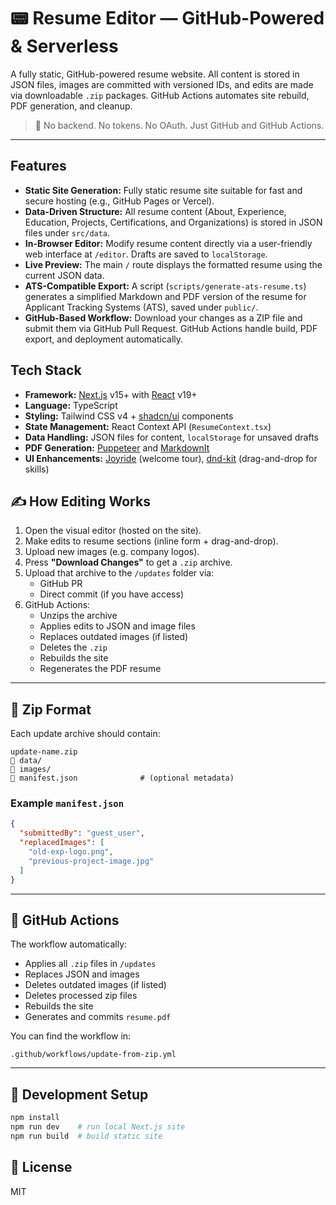# 📟 Resume Editor — GitHub-Powered & Serverless

A fully static, GitHub-powered resume website. All content is stored in JSON files, images are committed with versioned IDs, and edits are made via downloadable `.zip` packages. GitHub Actions automates site rebuild, PDF generation, and cleanup.

> 🔐 No backend. No tokens. No OAuth. Just GitHub and GitHub Actions.

---

## Features

- **Static Site Generation:** Fully static resume site suitable for fast and secure hosting (e.g., GitHub Pages or Vercel).
- **Data-Driven Structure:** All resume content (About, Experience, Education, Projects, Certifications, and Organizations) is stored in JSON files under `src/data`.
- **In-Browser Editor:** Modify resume content directly via a user-friendly web interface at `/editor`. Drafts are saved to `localStorage`.
- **Live Preview:** The main `/` route displays the formatted resume using the current JSON data.
- **ATS-Compatible Export:** A script (`scripts/generate-ats-resume.ts`) generates a simplified Markdown and PDF version of the resume for Applicant Tracking Systems (ATS), saved under `public/`.
- **GitHub-Based Workflow:** Download your changes as a ZIP file and submit them via GitHub Pull Request. GitHub Actions handle build, PDF export, and deployment automatically.

## Tech Stack

- **Framework:** [Next.js](https://nextjs.org/) v15+ with [React](https://reactjs.org/) v19+
- **Language:** TypeScript
- **Styling:** Tailwind CSS v4 + [shadcn/ui](https://ui.shadcn.com/) components
- **State Management:** React Context API (`ResumeContext.tsx`)
- **Data Handling:** JSON files for content, `localStorage` for unsaved drafts
- **PDF Generation:** [Puppeteer](https://pptr.dev/) and [MarkdownIt](https://markdown-it.github.io/)
- **UI Enhancements:** [Joyride](https://docs.react-joyride.com/) (welcome tour), [dnd-kit](https://dndkit.com/) (drag-and-drop for skills)


## ✍️ How Editing Works

1. Open the visual editor (hosted on the site).
2. Make edits to resume sections (inline form + drag-and-drop).
3. Upload new images (e.g. company logos).
4. Press **"Download Changes"** to get a `.zip` archive.
5. Upload that archive to the `/updates` folder via:
   - GitHub PR
   - Direct commit (if you have access)
6. GitHub Actions:
   - Unzips the archive
   - Applies edits to JSON and image files
   - Replaces outdated images (if listed)
   - Deletes the `.zip`
   - Rebuilds the site
   - Regenerates the PDF resume

---

## 📆 Zip Format

Each update archive should contain:

```
update-name.zip
🔹 data/
🔹 images/
🔹 manifest.json              # (optional metadata)
```

### Example `manifest.json`

```json
{
  "submittedBy": "guest_user",
  "replacedImages": [
    "old-exp-logo.png",
    "previous-project-image.jpg"
  ]
}
```

---

## 🤖 GitHub Actions

The workflow automatically:

- Applies all `.zip` files in `/updates`
- Replaces JSON and images
- Deletes outdated images (if listed)
- Deletes processed zip files
- Rebuilds the site
- Generates and commits `resume.pdf`

You can find the workflow in:

```
.github/workflows/update-from-zip.yml
```

---

## 💪 Development Setup

```bash
npm install
npm run dev    # run local Next.js site
npm run build  # build static site
```

## 📄 License

MIT
